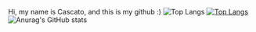 Hi, my name is Cascato, and this is my github :)
![Top Langs](https://github-readme-stats.vercel.app/api/top-langs/?username=Cascato&layout=compact)
[![Top Langs](https://github-readme-stats.vercel.app/api/top-langs/?username=Cascato&layout=donut)](https://github.com/anuraghazra/github-readme-stats)
![Anurag's GitHub stats](https://github-readme-stats.vercel.app/api?username=Cascato&show_icons=true&theme=dracula)

